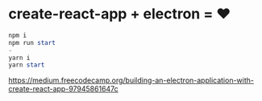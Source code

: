 # create-react-app + electron = ♥

```PowerShell
npm i
npm run start
- 
yarn i
yarn start
```

https://medium.freecodecamp.org/building-an-electron-application-with-create-react-app-97945861647c
